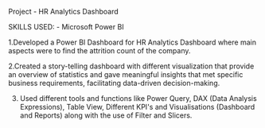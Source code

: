 Project - HR Analytics Dashboard

SKILLS USED: - Microsoft Power BI 

1.Developed a Power BI Dashboard for HR Analytics Dashboard where main aspects were to find the attrition count of the company.

2.Created a story-telling dashboard with different visualization that provide an overview of statistics and gave meaningful insights that met specific business requirements, facilitating data-driven decision-making.

3. Used different tools and functions like Power Query, DAX (Data Analysis Expressions), Table View, Different KPI's and Visualisations (Dashboard and Reports) along with the use of Filter and Slicers.
